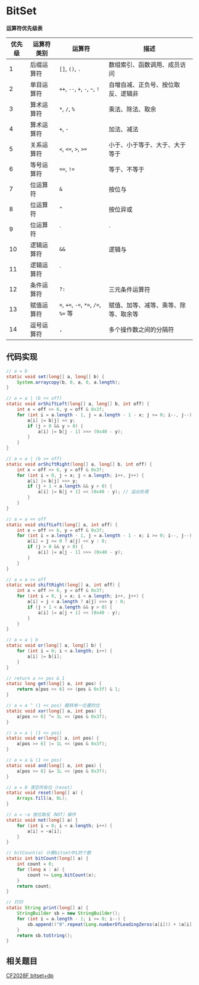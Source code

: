 # BitSet

**运算符优先级表**

| 优先级 | 运算符类别 | 运算符                               | 描述                                 |
| ------ | ---------- | ------------------------------------ | ------------------------------------ |
| 1      | 后缀运算符 | `[]`, `()`, `.`                      | 数组索引、函数调用、成员访问         |
| 2      | 单目运算符 | `++`, `--`, `+`, `-`, `~`, `!`       | 自增自减、正负号、按位取反、逻辑非   |
| 3      | 算术运算符 | `*`, `/`, `%`                        | 乘法、除法、取余                     |
| 4      | 算术运算符 | `+`, `-`                             | 加法、减法                           |
| 5      | 关系运算符 | `<`, `<=`, `>`, `>=`                 | 小于、小于等于、大于、大于等于       |
| 6      | 等号运算符 | `==`, `!=`                           | 等于、不等于                         |
| 7      | 位运算符   | `&`                                  | 按位与                               |
| 8      | 位运算符   | `^`                                  | 按位异或                             |
| 9      | 位运算符   | `|`                                  | 按位或                               |
| 10     | 逻辑运算符 | `&&`                                 | 逻辑与                               |
| 11     | 逻辑运算符 | `||`                                 | 逻辑或                               |
| 12     | 条件运算符 | `?:`                                 | 三元条件运算符                       |
| 13     | 赋值运算符 | `=`, `+=`, `-=`, `*=`, `/=`, `%=` 等 | 赋值、加等、减等、乘等、除等、取余等 |
| 14     | 逗号运算符 | `,`                                  | 多个操作数之间的分隔符               |

## 代码实现

```java
// a = b
static void set(long[] a, long[] b) {
    System.arraycopy(b, 0, a, 0, a.length);
}

// a = a | (b << off)
static void orShiftLeft(long[] a, long[] b, int off) {
    int x = off >> 6, y = off & 0x3f;
    for (int i = a.length - 1, j = a.length - 1 - x; j >= 0; i--, j--) {
        a[i] |= b[j] << y;
        if (j > 0 && y > 0) {
            a[i] |= b[j - 1] >>> (0x40 - y);
        }
    }
}

// a = a | (b >> off)
static void orShiftRight(long[] a, long[] b, int off) {
    int x = off >> 6, y = off & 0x3f;
    for (int i = 0, j = x; j < a.length; i++, j++) {
        a[i] |= b[j] >>> y;
        if (j + 1 < a.length && y > 0) {
            a[i] |= b[j + 1] << (0x40 - y); // 溢出处理
        }
    }
}

// a = a << off
static void shiftLeft(long[] a, int off) {
    int x = off >> 6, y = off & 0x3f;
    for (int i = a.length - 1, j = a.length - 1 - x; i >= 0; i--, j--) {
        a[i] = j >= 0 ? a[j] << y : 0;
        if (j > 0 && y > 0) {
            a[i] |= a[j - 1] >>> (0x40 - y);
        }
    }
}

// a = a >> off
static void shiftRight(long[] a, int off) {
    int x = off >> 6, y = off & 0x3f;
    for (int i = 0, j = x; i < a.length; i++, j++) {
        a[i] = j < a.length ? a[j] >>> y : 0;
        if (j + 1 < a.length && y > 0) {
            a[i] |= a[j + 1] << (0x40 - y);
        }
    }
}

// a = a | b
static void or(long[] a, long[] b) {
    for (int i = 0; i < a.length; i++) {
        a[i] |= b[i];
    }
}

// return a >> pos & 1
static long get(long[] a, int pos) {
    return a[pos >> 6] >> (pos & 0x3f) & 1;
}

// a = a ^ (1 << pos) 翻转单一位置的位
static void xor(long[] a, int pos) {
    a[pos >> 6] ^= 1L << (pos & 0x3f);
}

// a = a | (1 << pos)
static void or(long[] a, int pos) {
    a[pos >> 6] |= 1L << (pos & 0x3f);
}

// a = a & (1 << pos)
static void and(long[] a, int pos) {
    a[pos >> 6] &= 1L << (pos & 0x3f);
}

// a = 0 清空所有位（reset）
static void reset(long[] a) {
    Arrays.fill(a, 0L);
}

// a = ~a 按位取反（NOT）操作
static void not(long[] a) {
    for (int i = 0; i < a.length; i++) {
        a[i] = ~a[i];
    }
}

// bitCount(a) 计算bitset中1的个数
static int bitCount(long[] a) {
    int count = 0;
    for (long x : a) {
        count += Long.bitCount(x);
    }
    return count;
}

// 打印
static String print(long[] a) {
    StringBuilder sb = new StringBuilder();
    for (int i = a.length - 1; i >= 0; i--) {
        sb.append(("0".repeat(Long.numberOfLeadingZeros(a[i])) + (a[i] != 0 ? Long.toBinaryString(a[i]) : "")) + " ");
    }
    return sb.toString();
}
```

## 相关题目

[CF2028F bitset+dp](https://codeforces.com/contest/2028/problem/F)